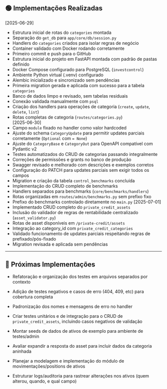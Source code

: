 ## 🟢 Implementações Realizadas

[2025-06-29]
- Estrutura inicial de rotas do `categories` montada  
- Separação do `get_db` para `app/core/db/session.py`  
- Handlers do `categories` criados para isolar regras de negócio  
- Container validado com Docker rodando corretamente  
- Primeiro commit e push para o GitHub  
- Estrutura inicial do projeto em FastAPI montada com padrão de pastas definido  
- Docker Compose configurado para PostgreSQL (`investcontrol`)  
- Ambiente Python virtual (.venv) configurado  
- Alembic inicializado e sincronizado sem pendências  
- Primeira migration gerada e aplicada com sucesso para a tabela `categories`  
- Banco de dados limpo e revisado, sem tabelas residuais  
- Conexão validada manualmente com `psql`  
- Criação dos handlers para operações de categoria (`create`, `update`, `delete`, `list`)  
- Rotas completas de categoria (`routes/categories.py`)  
[2025-06-30]
- Campo `module` fixado no handler como valor hardcoded  
- Ajuste do schema `CategoryUpdate` para permitir updates parciais corretamente (`Optional` com `= None`)  
- Ajuste do `CategoryBase` e `CategoryOut` para OpenAPI compatível com Pydantic v2  
- Testes automatizados do CRUD de categorias passando integralmente  
- Correções de permissões e grants no banco de produção  
- Swagger revisado e melhorado com descrições e exemplos corretos  
- Configuração do PATCH para updates parciais sem exigir todos os campos  
- Migration e criação da tabela `control_benchmarks` concluída  
- Implementação do CRUD completo de benchmarks  
- Handlers separados para benchmarks (`core/benchmarks/handlers`)  
- Rotas organizadas em `routes/admin/benchmarks.py` sem prefixo fixo  
- Prefixo do benchmarks controlado diretamente no `main.py`
[2025-07-01]  
- Implementado CRUD completo do `private_credit_assets`  
- Inclusão do validador de regras de rentabilidade centralizado (`asset_validator.py`)  
- Rotas de asset disponíveis em `/private-credit/assets`  
- Integração ao category_id com `private_credit_categories`  
- Validado funcionamento de updates parciais respeitando regras de prefixado/pós-fixado  
- Migration revisada e aplicada sem pendências

---

## 🔮 Próximas Implementações

- Refatoração e organização dos testes em arquivos separados por contexto  
- Adição de testes negativos e casos de erro (404, 409, etc) para cobertura completa  
- Padronização dos nomes e mensagens de erro no handler  

- Criar testes unitários e de integração para o CRUD de `private_credit_assets`, incluindo casos negativos de validação
- Montar seeds de dados de ativos de exemplo para ambiente de testes/admin
- Avaliar expandir a resposta do asset para incluir dados da categoria aninhada
- Planejar a modelagem e implementação do módulo de movimentações/positions de ativos
- Estruturar logs/auditoria para rastrear alterações nos ativos (quem alterou, quando, e qual campo)
